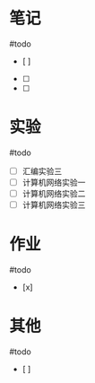 # 笔记
#todo
- [ ] 
- [ ] 
- [ ] 
# 实验
#todo 
- [ ] 汇编实验三
- [ ] 计算机网络实验一
- [ ] 计算机网络实验二
- [ ] 计算机网络实验三

# 作业
#todo 
- [x] 
# 其他
#todo 
- [ ] 
